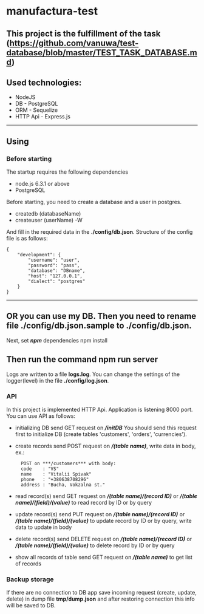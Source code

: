 # manufactura-test
This project is the fulfillment of the task (https://github.com/vanuwa/test-database/blob/master/TEST_TASK_DATABASE.md)
---
## Used technologies:
* NodeJS
* DB - PostgreSQL
* ORM - Sequelize
* HTTP Api - Express.js
---
## Using
### Before starting
The startup requires the following dependencies
* node.js 6.3.1 or above
* PostgreSQL

Before starting, you need to create a database and a user in postgres.
* createdb (databaseName)
* createuser (userName) -W

And fill in the required data in the **./config/db.json**. Structure of the config file is as follows:

    {
        "development": {
            "username": "user",
            "password": "pass",
            "database": "DBname",
            "host": "127.0.0.1",
            "dialect": "postgres"
        }
    }

---
OR you can use my DB. Then you need to rename file **./config/db.json.sample** to **./config/db.json**.
---

Next, set ***npm*** dependencies
    npm install

Then run the command
    npm run server
---
Logs are written to a file **logs.log**. You can change the settings of the logger(level) in the file **./config/log.json**.
### API
In this project is implemented HTTP Api. Application is listening 8000 port. You can use API as follows:
* initializing DB
        send GET request on ***/initDB***
You should send this request first to initialize DB (create tables 'customers', 'orders', 'currencies').
* create records
        send POST request on ***/(table name)***, write data in body, ex.:

        POST on ***/customers*** with body:
        code    : "VS"
        name    : "Vitalii Spivak"
        phone   : "+380638708296"
        address : "Bucha, Vokzalna st."

* read record(s)
        send GET request on ***/(table name)/(record ID)*** or ***/(table name)/(field)/(value)*** to read record by ID or by query
* update record(s)
        send PUT request on ***/(table name)/(record ID)*** or ***/(table name)/(field)/(value)*** to update record by ID or by query, write data to update in body
* delete record(s)
        send DELETE request on ***/(table name)/(record ID)*** or ***/(table name)/(field)/(value)*** to delete record by ID or by query
* show all records of table
        send GET request on ***/(table name)*** to get list of records
### Backup storage
If there are no connection to DB app save incoming request (create, update, delete) in dump file **tmp/dump.json** and after restoring connection this info will be saved to DB.

